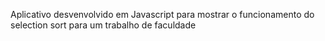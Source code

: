 Aplicativo desvenvolvido em Javascript para mostrar o funcionamento do selection sort para um trabalho de faculdade
